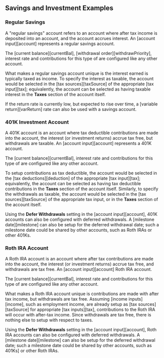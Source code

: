 ## Savings and Investment Examples

### Regular Savings

A "regular savings" account refers to an account where after tax income 
is deposited into an account, and the account accrues interest. An [account input][account] represents
a regular savings account.

The [current balance][currentBal], [withdrawal order][withdrawPriority], interest rate and contributions for this type
of are configured like any other account. 

What makes a regular savings account
unique is the interest earned is typically taxed as income. To 
specify the interest as taxable, the account would be selected in the [tax sources][taxSource]
of the appropriate [tax input][tax]; equivalently, the account can be 
selected as having taxable interest in the __Taxes__ section of the account itself.

If the return rate is currently low, but expected to rise over time,
a [variable return][varReturn] rate can also be used with a savings account.

### 401K Investment Account

A 401K account is an account where tax deductible contributions
are made into the account, the interest (or investment returns) accrue
tax free, but withdrawals are taxable. An [account input][account] represents
a 401K account.

The [current balance][currentBal], interest rate and contributions for this type
of are configured like any other account. 

To setup contributions as tax deductible, the account 
would be selected in the [tax deductions][deduction]
of the appropriate [tax input][tax]; equivalently, the account can be 
selected as having tax deductible contributions in the __Taxes__ section of the account itself.
Similarly, to specify the withdrawals as taxable, the account would be selected in the 
[tax sources][taxSource] of the appropriate tax input, or in the __Taxes__ section of the account itself.

Using the __Defer Withdrawals__ setting in the [account input][account], 401K accounts can 
also be configured with deferred withdrawals. A [milestone date][milestone] 
can also be setup for the deferred withdrawal date; such a milestone date
could be shared by other accounts, such as Roth IRAs or other 401Ks.

### Roth IRA Account

A Roth IRA account is an account where after tax contributions
are made into the account, the interest (or investment returns) accrue
tax free, and withdrawals are tax free. An [account input][account]
Roth IRA account.

The [current balance][currentBal], interest rate and contributions for this type
of are configured like any other account. 

What makes a Roth IRA account
unique is contributions are made with after tax income, but
withdrawals are tax free. Assuming [income inputs][income], such as employment income, 
are already setup
as [tax sources][taxSource] for appropriate [tax inputs][tax], contributions
to the Roth IRA will occur with after-tax income. Since withdrawals
are tax free, there is nothing else to setup with respect to taxes.

Using the __Defer Withdrawals__ setting in the [account input][account], Roth IRA 
accounts can also be configured with deferred withdrawals. A [milestone date][milestone] 
can also be setup for the deferred withdrawal date; such a milestone date
could be shared by other accounts, such as 401Ks] or other Roth IRAs.
